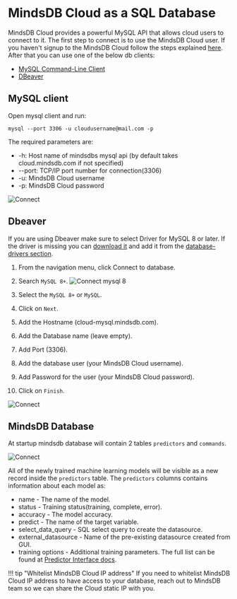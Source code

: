 # MindsDB Cloud as a SQL Database

MindsDB Cloud provides a powerful MySQL API that allows cloud users to connect to it. The first step to connect is to use the MindsDB Cloud user. If you haven't signup to the MindsDB Cloud follow the steps explained [here](/deployment/cloud). After that you can use one of the below db clients:

* [MySQL Command-Line Client](https://dev.mysql.com/doc/refman/8.0/en/mysql.html) 
* [DBeaver](https://dbeaver.io/)

## MySQL client

Open mysql client and run:

```
mysql --port 3306 -u cloudusername@mail.com -p
```
The required parameters are:

* -h: Host name of mindsdbs mysql api (by default takes cloud.mindsdb.com if not specified)	
* --port: TCP/IP port number for connection(3306)	
* -u: MindsDB Cloud username
* -p:  MindsDB Cloud password

![Connect](/assets/sql/mysql-client.gif)


## Dbeaver

If you are using Dbeaver make sure to select Driver for MySQL 8 or later. If the driver is missing you can [download it](https://dev.mysql.com/downloads/connector/j/) and add it from the [database-drivers section](https://dbeaver.com/docs/wiki/Database-drivers/).

1. From the navigation menu, click Connect to database.
2. Search `MySQL 8+`.
    ![Connect mysql 8](/assets/sql/dbeaver8.png)

3. Select the `MySQL 8+` or `MySQL`.
4. Click on `Next`.
5. Add the Hostname (cloud-mysql.mindsdb.com).
6. Add the Database name (leave empty).
7. Add Port (3306).
8. Add the database user (your MindsDB Cloud username).
9. Add Password for the user (your MindsDB Cloud password).
10. Click on `Finish`.

![Connect](/assets/sql/connectcloud.png)

## MindsDB Database

At startup mindsdb database will contain 2 tables `predictors` and `commands`. 

![Connect](/assets/sql/show.png)

All of the newly trained machine learning models will be visible as a new record inside the `predictors` table. The `predictors` columns contains information about each model as:

* name - The name of the model.
* status - Training status(training, complete, error).
* accuracy - The model accuracy.
* predict - The name of the target variable.
* select_data_query - SQL select query to create the datasource.
* external_datasource - Name of the pre-existing datasource created from GUI.
* training options - Additional training parameters. The full list can be found at [Predictor Interface docs](/PredictorInterface/#learn).


!!! tip "Whitelist MindsDB Cloud IP address"
    If you need to whitelist MindsDB Cloud IP address to have access to your database, reach out to MindsDB team so we can share the Cloud static IP with you.
